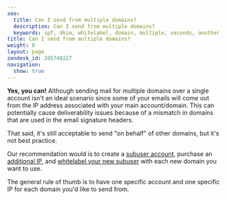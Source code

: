 ```yaml
---
seo:
  title: Can I send from multiple domains?
  description: Can I send from multiple domains?
  keywords: spf, dkim, whitelabel, domain, multiple, seconds, another
title: Can I send from multiple domains?
weight: 0
layout: page
zendesk_id: 205748227
navigation:
  show: true
---
```


 **Yes, you can!**  Although sending mail for multiple domains over a single account isn't an ideal scenario since some of your emails will come out from the IP address associated with your main account/domain. This can potentially cause deliverability issues because of a mismatch in domains that are used in the email signature headers. 

That said, it's still acceptable to send "on behalf" of other domains, but it's not best practice. 

Our recommendation would is to create a [subuser account]({{root_url}}/Classroom/Basics/Account/what_are_subusers.html), purchase an [additional IP]({{root_url}}/Classroom/Basics/Account/adding_an_additional_dedicated_ip_to_your_account.html), and [whitelabel your new subuser](http://support.sendgrid.com/hc/en-us/articles/200181928-Creating-Whitelabeling-A-Subuser-To-A-New-Sending-Domain) with each new domain you want to use.

The general rule of thumb is to have one specific account and one specific IP for each domain you'd like to send from. 
